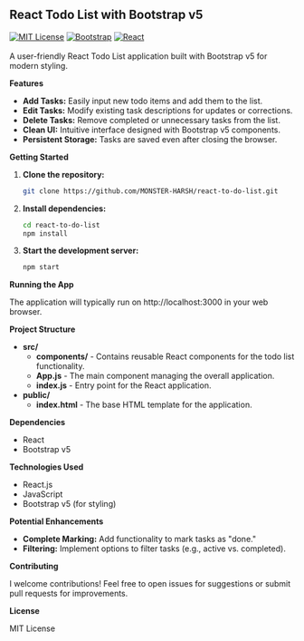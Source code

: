 ## React Todo List with Bootstrap v5 
[![MIT License](https://img.shields.io/badge/license-MIT-blue.svg)](https://choosealicense.com/licenses/mit/) [![Bootstrap](https://img.shields.io/badge/Bootstrap-v5.0-563D7C.svg?style=flat-square&logo=bootstrap&logoColor=white)](https://getbootstrap.com/) [![React](https://img.shields.io/badge/React-v18.2.0-61DAFB.svg?style=flat-square&logo=react&logoColor=black)](https://reactjs.org/)
<br />
<br />
A user-friendly React Todo List application built with Bootstrap v5 for modern styling.

**Features**

*   **Add Tasks:** Easily input new todo items and add them to the list.
*   **Edit Tasks:** Modify existing task descriptions for updates or corrections.
*   **Delete Tasks:**  Remove completed or unnecessary tasks from the list.
*   **Clean UI:** Intuitive interface designed with Bootstrap v5 components.
*   **Persistent Storage:** Tasks are saved even after closing the browser.  

**Getting Started**

1.  **Clone the repository:**
    ```bash
    git clone https://github.com/MONSTER-HARSH/react-to-do-list.git
    ```

2.  **Install dependencies:**
    ```bash
    cd react-to-do-list
    npm install 
    ```

3.  **Start the development server:**
    ```bash
    npm start
    ```

**Running the App**

The application will typically run on http://localhost:3000 in your web browser.

**Project Structure**

*   **src/**
    *   **components/** - Contains reusable React components for the todo list functionality.
    *   **App.js** - The main component managing the overall application.
    *   **index.js** - Entry point for the React application.
*   **public/**
    *   **index.html** - The base HTML template for the application.

**Dependencies**

*   React
*   Bootstrap v5

**Technologies Used**

*   React.js 
*   JavaScript
*   Bootstrap v5 (for styling)

**Potential Enhancements**

*   **Complete Marking:** Add functionality to mark tasks as "done."
*   **Filtering:** Implement options to filter tasks (e.g., active vs. completed).

**Contributing**

I welcome contributions! Feel free to open issues for suggestions or submit pull requests for improvements.

**License**

MIT License